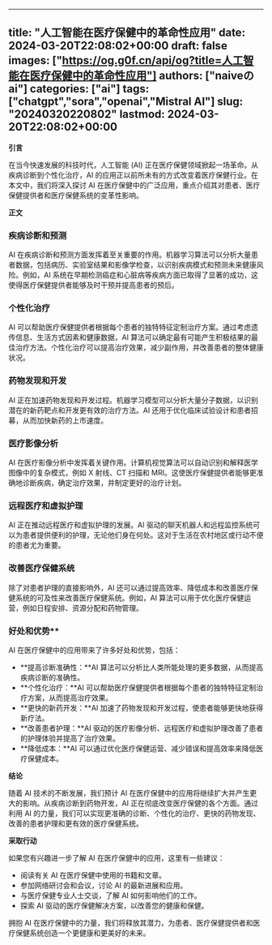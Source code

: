 
---
title: "人工智能在医疗保健中的革命性应用"
date: 2024-03-20T22:08:02+00:00
draft: false
images: ["https://og.g0f.cn/api/og?title=人工智能在医疗保健中的革命性应用"]
authors: ["naiveのai"]
categories: ["ai"]
tags: ["chatgpt","sora","openai","Mistral AI"]
slug: "20240320220802"
lastmod: 2024-03-20T22:08:02+00:00
---
**引言**

在当今快速发展的科技时代，人工智能 (AI) 正在医疗保健领域掀起一场革命。从疾病诊断到个性化治疗，AI 的应用正以前所未有的方式改变着医疗保健行业。在本文中，我们将深入探讨 AI 在医疗保健中的广泛应用，重点介绍其对患者、医疗保健提供者和医疗保健系统的变革性影响。

**正文**

### 疾病诊断和预测

AI 在疾病诊断和预测方面发挥着至关重要的作用。机器学习算法可以分析大量患者数据，包括病历、实验室结果和影像学检查，以识别疾病模式和预测未来健康风险。例如，AI 系统在早期检测癌症和心脏病等疾病方面已取得了显著的成功，这使得医疗保健提供者能够及时干预并提高患者的预后。

### 个性化治疗

AI 可以帮助医疗保健提供者根据每个患者的独特特征定制治疗方案。通过考虑遗传信息、生活方式因素和健康数据，AI 算法可以确定最有可能产生积极结果的最佳治疗方法。个性化治疗可以提高治疗效果，减少副作用，并改善患者的整体健康状况。

### 药物发现和开发

AI 正在加速药物发现和开发过程。机器学习模型可以分析大量分子数据，以识别潜在的新药靶点和开发更有效的治疗方法。AI 还用于优化临床试验设计和患者招募，从而加快新药的上市速度。

### 医疗影像分析

AI 在医疗影像分析中发挥着关键作用。计算机视觉算法可以自动识别和解释医学图像中的复杂模式，例如 X 射线、CT 扫描和 MRI。这使医疗保健提供者能够更准确地诊断疾病，确定治疗效果，并制定更好的治疗计划。

### 远程医疗和虚拟护理

AI 正在推动远程医疗和虚拟护理的发展。AI 驱动的聊天机器人和远程监控系统可以为患者提供便利的护理，无论他们身在何处。这对于生活在农村地区或行动不便的患者尤为重要。

### 改善医疗保健系统

除了对患者护理的直接影响外，AI 还可以通过提高效率、降低成本和改善医疗保健系统的可及性来改善医疗保健系统。例如，AI 算法可以用于优化医疗保健运营，例如日程安排、资源分配和药物管理。

### 好处和优势**

AI 在医疗保健中的应用带来了许多好处和优势，包括：

- **提高诊断准确性：**AI 算法可以分析比人类所能处理的更多数据，从而提高疾病诊断的准确性。
- **个性化治疗：**AI 可以帮助医疗保健提供者根据每个患者的独特特征定制治疗方案，从而提高治疗效果。
- **更快的新药开发：**AI 加速了药物发现和开发过程，使患者能够更快地获得新疗法。
- **改善患者护理：**AI 驱动的医疗影像分析、远程医疗和虚拟护理改善了患者的护理体验并提高了治疗效果。
- **降低成本：**AI 可以通过优化医疗保健运营、减少错误和提高效率来降低医疗保健成本。

**结论**

随着 AI 技术的不断发展，我们预计 AI 在医疗保健中的应用将继续扩大并产生更大的影响。从疾病诊断到药物开发，AI 正在彻底改变医疗保健的各个方面。通过利用 AI 的力量，我们可以实现更准确的诊断、个性化的治疗、更快的药物发现、改善的患者护理和更有效的医疗保健系统。

**采取行动**

如果您有兴趣进一步了解 AI 在医疗保健中的应用，这里有一些建议：

- 阅读有关 AI 在医疗保健中使用的书籍和文章。
- 参加网络研讨会和会议，讨论 AI 的最新进展和应用。
- 与医疗保健专业人士交谈，了解 AI 如何影响他们的工作。
- 探索 AI 驱动的医疗保健解决方案，以改善您的健康和保健。

拥抱 AI 在医疗保健中的力量，我们将释放其潜力，为患者、医疗保健提供者和医疗保健系统创造一个更健康和更美好的未来。